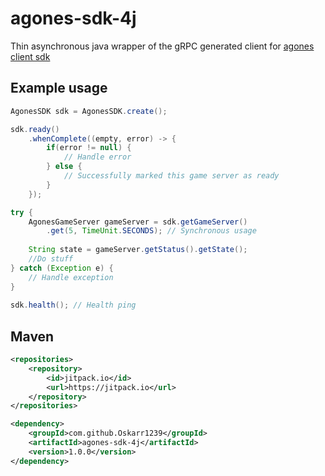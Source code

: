 # agones-sdk-4j
Thin asynchronous java wrapper of the gRPC generated client for [agones client sdk](https://agones.dev/site/docs/guides/client-sdks/)

## Example usage
```java
AgonesSDK sdk = AgonesSDK.create();

sdk.ready()
    .whenComplete((empty, error) -> {
        if(error != null) {
            // Handle error
        } else {
            // Successfully marked this game server as ready
        }
    });

try {
    AgonesGameServer gameServer = sdk.getGameServer()
        .get(5, TimeUnit.SECONDS); // Synchronous usage
        
    String state = gameServer.getStatus().getState();
    //Do stuff
} catch (Exception e) {
    // Handle exception
}
        
sdk.health(); // Health ping
```

## Maven
```xml
<repositories>
    <repository>
        <id>jitpack.io</id>
        <url>https://jitpack.io</url>
    </repository>
</repositories>

<dependency>
    <groupId>com.github.Oskarr1239</groupId>
    <artifactId>agones-sdk-4j</artifactId>
    <version>1.0.0</version>
</dependency>
```